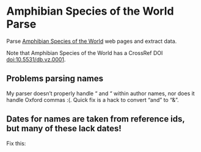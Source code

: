 # Amphibian Species of the World Parse

Parse [Amphibian Species of the World](https://amphibiansoftheworld.amnh.org) web pages and extract data.

Note that Amphibian Species of the World has a CrossRef DOI [doi:10.5531/db.vz.0001](https://doi.org/10.5531/db.vz.0001). 

## Problems parsing names

My parser doesn’t properly handle “ and “ within author names, nor does it handle Oxford commas :(. Quick fix is a hack to convert “and” to “&”.

## Dates for names are taken from reference ids, but many of these lack dates!

Fix this:




